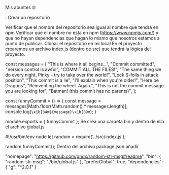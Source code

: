 Mis apuntes 🤓

. Crear un repositorio

Verificar que el nombre del repositorio sea igual al nombre que tendrá en npm
Verificar que el nombre no esta en npm (https://www.npmjs.com/) y que no hayan dependencias que hagan lo mismo que nosotros estamos a punto de publicar.
Clonar el repositorio en mi local
En el proyecto crearemos un archivo index.js (dentro de src) que tendrá la lógica del proyecto.

const messages = [
  "This is where it all begins...",
  "Commit committed",
  "Version control is awful",
  "COMMIT ALL THE FILES!",
  "The same thing we do every night, Pinky - try to take over the world!",
  "Lock S-foils in attack position",
  "This commit is a lie",
  "I'll explain when you're older!",
  "Here be Dragons",
  "Reinventing the wheel. Again.",
  "This is not the commit message you are looking for",
  "Batman! (this commit has no parents)",
];

const funnyCommit = () => {
  const message = messages[Math.floor(Math.random() * messages.length)];
  console.log(`\x1b[34m${message}\x1b[89m`);
}

module.exports = {
  funnyCommit
};
Se crea una carpeta bin y dentro de ella el archivo global.js

#!/usr/bin/env node
let random = require('../src/index.js');

random.funnyCommit();
Dentro del archivo package.json añadir

"homepage": "https://github.com/gndx/random-str-msg#readme",
  "bin": {
    "random-str-msg": "./bin/global.js"
  },
  "preferGlobal": true,
  "dependencies": {
    "g": "^2.0.1"
  }